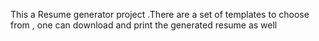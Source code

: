 This a Resume generator project .There are a set of templates to choose from , one can download and print the generated resume as well
